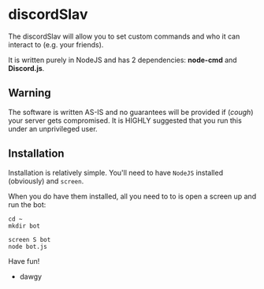# discordSlav
The discordSlav will allow you to set custom commands and who it can interact to (e.g. your friends).

It is written purely in NodeJS and has 2 dependencies: **node-cmd** and **Discord.js**.

## Warning
The software is written AS-IS and no guarantees will be provided if (_cough_) your server gets compromised. It is HIGHLY suggested that you run this under an unprivileged user.

## Installation 
Installation is relatively simple. You'll need to have `NodeJS` installed (obviously) and `screen`.

When you do have them installed, all you need to to is open a screen up and run the bot:

    cd ~
    mkdir bot
    
    screen S bot
    node bot.js


Have fun!
- dawgy

